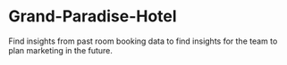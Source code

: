 # Grand-Paradise-Hotel
Find insights from past room booking data to find insights for the team to plan marketing in the future.
